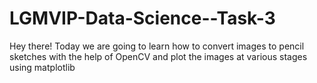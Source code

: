 # LGMVIP-Data-Science--Task-3
Hey there! Today we are going to learn how to convert images to pencil sketches with the help of OpenCV and plot the images at various stages using matplotlib
